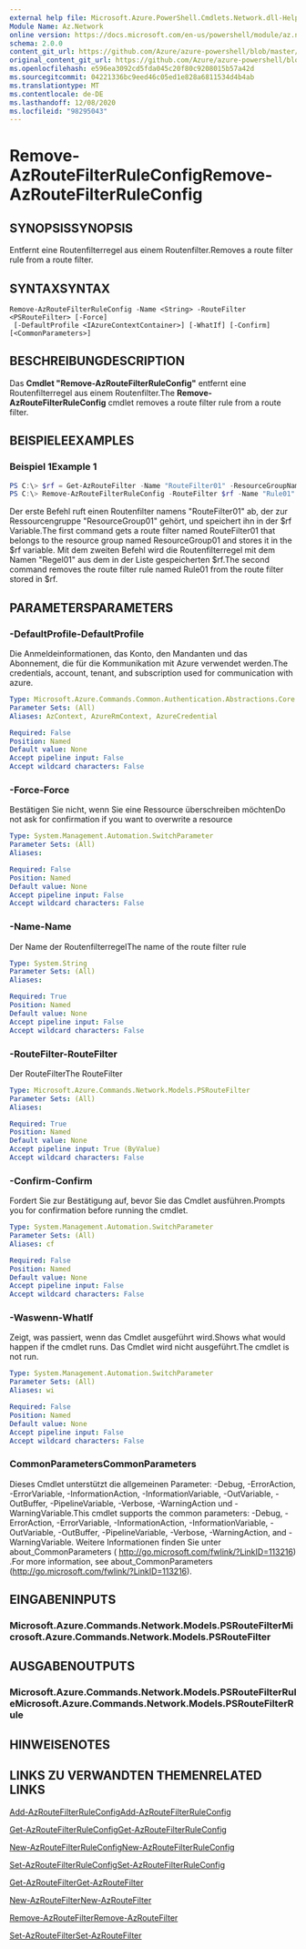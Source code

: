 ```yaml
---
external help file: Microsoft.Azure.PowerShell.Cmdlets.Network.dll-Help.xml
Module Name: Az.Network
online version: https://docs.microsoft.com/en-us/powershell/module/az.network/remove-azroutefilterruleconfig
schema: 2.0.0
content_git_url: https://github.com/Azure/azure-powershell/blob/master/src/Network/Network/help/Remove-AzRouteFilterRuleConfig.md
original_content_git_url: https://github.com/Azure/azure-powershell/blob/master/src/Network/Network/help/Remove-AzRouteFilterRuleConfig.md
ms.openlocfilehash: e596ea3092cd5fda045c20f80c9208015b57a42d
ms.sourcegitcommit: 04221336bc9eed46c05ed1e828a6811534d4b4ab
ms.translationtype: MT
ms.contentlocale: de-DE
ms.lasthandoff: 12/08/2020
ms.locfileid: "98295043"
---
```

# <span data-ttu-id="9f669-101">Remove-AzRouteFilterRuleConfig</span><span class="sxs-lookup"><span data-stu-id="9f669-101">Remove-AzRouteFilterRuleConfig</span></span>

## <span data-ttu-id="9f669-102">SYNOPSIS</span><span class="sxs-lookup"><span data-stu-id="9f669-102">SYNOPSIS</span></span>
<span data-ttu-id="9f669-103">Entfernt eine Routenfilterregel aus einem Routenfilter.</span><span class="sxs-lookup"><span data-stu-id="9f669-103">Removes a route filter rule from a route filter.</span></span>

## <span data-ttu-id="9f669-104">SYNTAX</span><span class="sxs-lookup"><span data-stu-id="9f669-104">SYNTAX</span></span>

```
Remove-AzRouteFilterRuleConfig -Name <String> -RouteFilter <PSRouteFilter> [-Force]
 [-DefaultProfile <IAzureContextContainer>] [-WhatIf] [-Confirm] [<CommonParameters>]
```

## <span data-ttu-id="9f669-105">BESCHREIBUNG</span><span class="sxs-lookup"><span data-stu-id="9f669-105">DESCRIPTION</span></span>
<span data-ttu-id="9f669-106">Das **Cmdlet "Remove-AzRouteFilterRuleConfig"** entfernt eine Routenfilterregel aus einem Routenfilter.</span><span class="sxs-lookup"><span data-stu-id="9f669-106">The **Remove-AzRouteFilterRuleConfig** cmdlet removes a route filter rule from a route filter.</span></span>

## <span data-ttu-id="9f669-107">BEISPIELE</span><span class="sxs-lookup"><span data-stu-id="9f669-107">EXAMPLES</span></span>

### <span data-ttu-id="9f669-108">Beispiel 1</span><span class="sxs-lookup"><span data-stu-id="9f669-108">Example 1</span></span>
```powershell
PS C:\> $rf = Get-AzRouteFilter -Name "RouteFilter01" -ResourceGroupName "ResourceGroup01"
PS C:\> Remove-AzRouteFilterRuleConfig -RouteFilter $rf -Name "Rule01"
```

<span data-ttu-id="9f669-109">Der erste Befehl ruft einen Routenfilter namens "RouteFilter01" ab, der zur Ressourcengruppe "ResourceGroup01" gehört, und speichert ihn in der $rf Variable.</span><span class="sxs-lookup"><span data-stu-id="9f669-109">The first command gets a route filter named RouteFilter01 that belongs to the resource group named ResourceGroup01 and stores it in the $rf variable.</span></span>
<span data-ttu-id="9f669-110">Mit dem zweiten Befehl wird die Routenfilterregel mit dem Namen "Regel01" aus dem in der Liste gespeicherten $rf.</span><span class="sxs-lookup"><span data-stu-id="9f669-110">The second command removes the route filter rule named Rule01 from the route filter stored in $rf.</span></span>

## <span data-ttu-id="9f669-111">PARAMETERS</span><span class="sxs-lookup"><span data-stu-id="9f669-111">PARAMETERS</span></span>

### <span data-ttu-id="9f669-112">-DefaultProfile</span><span class="sxs-lookup"><span data-stu-id="9f669-112">-DefaultProfile</span></span>
<span data-ttu-id="9f669-113">Die Anmeldeinformationen, das Konto, den Mandanten und das Abonnement, die für die Kommunikation mit Azure verwendet werden.</span><span class="sxs-lookup"><span data-stu-id="9f669-113">The credentials, account, tenant, and subscription used for communication with azure.</span></span>

```yaml
Type: Microsoft.Azure.Commands.Common.Authentication.Abstractions.Core.IAzureContextContainer
Parameter Sets: (All)
Aliases: AzContext, AzureRmContext, AzureCredential

Required: False
Position: Named
Default value: None
Accept pipeline input: False
Accept wildcard characters: False
```

### <span data-ttu-id="9f669-114">-Force</span><span class="sxs-lookup"><span data-stu-id="9f669-114">-Force</span></span>
<span data-ttu-id="9f669-115">Bestätigen Sie nicht, wenn Sie eine Ressource überschreiben möchten</span><span class="sxs-lookup"><span data-stu-id="9f669-115">Do not ask for confirmation if you want to overwrite a resource</span></span>

```yaml
Type: System.Management.Automation.SwitchParameter
Parameter Sets: (All)
Aliases:

Required: False
Position: Named
Default value: None
Accept pipeline input: False
Accept wildcard characters: False
```

### <span data-ttu-id="9f669-116">-Name</span><span class="sxs-lookup"><span data-stu-id="9f669-116">-Name</span></span>
<span data-ttu-id="9f669-117">Der Name der Routenfilterregel</span><span class="sxs-lookup"><span data-stu-id="9f669-117">The name of the route filter rule</span></span>

```yaml
Type: System.String
Parameter Sets: (All)
Aliases:

Required: True
Position: Named
Default value: None
Accept pipeline input: False
Accept wildcard characters: False
```

### <span data-ttu-id="9f669-118">-RouteFilter</span><span class="sxs-lookup"><span data-stu-id="9f669-118">-RouteFilter</span></span>
<span data-ttu-id="9f669-119">Der RouteFilter</span><span class="sxs-lookup"><span data-stu-id="9f669-119">The RouteFilter</span></span>

```yaml
Type: Microsoft.Azure.Commands.Network.Models.PSRouteFilter
Parameter Sets: (All)
Aliases:

Required: True
Position: Named
Default value: None
Accept pipeline input: True (ByValue)
Accept wildcard characters: False
```

### <span data-ttu-id="9f669-120">-Confirm</span><span class="sxs-lookup"><span data-stu-id="9f669-120">-Confirm</span></span>
<span data-ttu-id="9f669-121">Fordert Sie zur Bestätigung auf, bevor Sie das Cmdlet ausführen.</span><span class="sxs-lookup"><span data-stu-id="9f669-121">Prompts you for confirmation before running the cmdlet.</span></span>

```yaml
Type: System.Management.Automation.SwitchParameter
Parameter Sets: (All)
Aliases: cf

Required: False
Position: Named
Default value: None
Accept pipeline input: False
Accept wildcard characters: False
```

### <span data-ttu-id="9f669-122">-Waswenn</span><span class="sxs-lookup"><span data-stu-id="9f669-122">-WhatIf</span></span>
<span data-ttu-id="9f669-123">Zeigt, was passiert, wenn das Cmdlet ausgeführt wird.</span><span class="sxs-lookup"><span data-stu-id="9f669-123">Shows what would happen if the cmdlet runs.</span></span> <span data-ttu-id="9f669-124">Das Cmdlet wird nicht ausgeführt.</span><span class="sxs-lookup"><span data-stu-id="9f669-124">The cmdlet is not run.</span></span>

```yaml
Type: System.Management.Automation.SwitchParameter
Parameter Sets: (All)
Aliases: wi

Required: False
Position: Named
Default value: None
Accept pipeline input: False
Accept wildcard characters: False
```

### <span data-ttu-id="9f669-125">CommonParameters</span><span class="sxs-lookup"><span data-stu-id="9f669-125">CommonParameters</span></span>
<span data-ttu-id="9f669-126">Dieses Cmdlet unterstützt die allgemeinen Parameter: -Debug, -ErrorAction, -ErrorVariable, -InformationAction, -InformationVariable, -OutVariable, -OutBuffer, -PipelineVariable, -Verbose, -WarningAction und -WarningVariable.</span><span class="sxs-lookup"><span data-stu-id="9f669-126">This cmdlet supports the common parameters: -Debug, -ErrorAction, -ErrorVariable, -InformationAction, -InformationVariable, -OutVariable, -OutBuffer, -PipelineVariable, -Verbose, -WarningAction, and -WarningVariable.</span></span> <span data-ttu-id="9f669-127">Weitere Informationen finden Sie unter about_CommonParameters ( http://go.microsoft.com/fwlink/?LinkID=113216) .</span><span class="sxs-lookup"><span data-stu-id="9f669-127">For more information, see about_CommonParameters (http://go.microsoft.com/fwlink/?LinkID=113216).</span></span>

## <span data-ttu-id="9f669-128">EINGABEN</span><span class="sxs-lookup"><span data-stu-id="9f669-128">INPUTS</span></span>

### <span data-ttu-id="9f669-129">Microsoft.Azure.Commands.Network.Models.PSRouteFilter</span><span class="sxs-lookup"><span data-stu-id="9f669-129">Microsoft.Azure.Commands.Network.Models.PSRouteFilter</span></span>

## <span data-ttu-id="9f669-130">AUSGABEN</span><span class="sxs-lookup"><span data-stu-id="9f669-130">OUTPUTS</span></span>

### <span data-ttu-id="9f669-131">Microsoft.Azure.Commands.Network.Models.PSRouteFilterRule</span><span class="sxs-lookup"><span data-stu-id="9f669-131">Microsoft.Azure.Commands.Network.Models.PSRouteFilterRule</span></span>

## <span data-ttu-id="9f669-132">HINWEISE</span><span class="sxs-lookup"><span data-stu-id="9f669-132">NOTES</span></span>

## <span data-ttu-id="9f669-133">LINKS ZU VERWANDTEN THEMEN</span><span class="sxs-lookup"><span data-stu-id="9f669-133">RELATED LINKS</span></span>

[<span data-ttu-id="9f669-134">Add-AzRouteFilterRuleConfig</span><span class="sxs-lookup"><span data-stu-id="9f669-134">Add-AzRouteFilterRuleConfig</span></span>](./Add-AzRouteFilterRuleConfig.md)

[<span data-ttu-id="9f669-135">Get-AzRouteFilterRuleConfig</span><span class="sxs-lookup"><span data-stu-id="9f669-135">Get-AzRouteFilterRuleConfig</span></span>](./Get-AzRouteFilterRuleConfig.md)

[<span data-ttu-id="9f669-136">New-AzRouteFilterRuleConfig</span><span class="sxs-lookup"><span data-stu-id="9f669-136">New-AzRouteFilterRuleConfig</span></span>](./New-AzRouteFilterRuleConfig.md)

[<span data-ttu-id="9f669-137">Set-AzRouteFilterRuleConfig</span><span class="sxs-lookup"><span data-stu-id="9f669-137">Set-AzRouteFilterRuleConfig</span></span>](./Set-AzRouteFilterRuleConfig.md)

[<span data-ttu-id="9f669-138">Get-AzRouteFilter</span><span class="sxs-lookup"><span data-stu-id="9f669-138">Get-AzRouteFilter</span></span>](./Get-AzRouteFilter.md)

[<span data-ttu-id="9f669-139">New-AzRouteFilter</span><span class="sxs-lookup"><span data-stu-id="9f669-139">New-AzRouteFilter</span></span>](./New-AzRouteFilter.md)

[<span data-ttu-id="9f669-140">Remove-AzRouteFilter</span><span class="sxs-lookup"><span data-stu-id="9f669-140">Remove-AzRouteFilter</span></span>](./Remove-AzRouteFilter.md)

[<span data-ttu-id="9f669-141">Set-AzRouteFilter</span><span class="sxs-lookup"><span data-stu-id="9f669-141">Set-AzRouteFilter</span></span>](./Set-AzRouteFilter.md)
